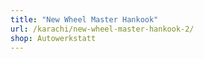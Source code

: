 ```yaml
---
title: "New Wheel Master Hankook"
url: /karachi/new-wheel-master-hankook-2/
shop: Autowerkstatt
---
```

